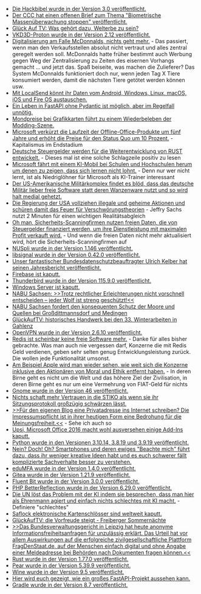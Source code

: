 * [Die Hackbibel wurde in der Version 3.0 veröffentlicht.](https://netzpolitik.org/2024/chaos-computer-club-gemischtes-hack-als-neue-bibel/)
* [Der CCC hat einen offenen Brief zum Thema "Biometrische Massenüberwachung stoppen" veröffentlicht.](https://www.ccc.de/de/updates/2024/offener-brief-biometrische-massenuberwachung-stoppen)
* [Glück Auf TV: Was gehört dazu, Welterbe zu sein?](https://www.youtube.com/watch?v=ZstTg0unsYs)
* [VKD3D-Proton wurde in der Version 2.12 veröffentlicht.](https://www.phoronix.com/news/VKD3D-Proton-2.12)
* [Digitalisierung am Falle McDonnalds, nichts geht mehr.](https://www.borncity.com/blog/2024/03/15/mc-dononalds-weltweiter-ausfall-wegen-technischer-probleme/) - Das passiert, wenn man den Verkaufsstellen absolut nicht vertraut und alles zentral geregelt werden soll. McDonnalds hatte früher bestimmt auch Werbung gegen Weg der Zentralisierung zu Zeiten des eisernen Vorhangs gemacht ... und jetzt das. Spaß beiseite, was machen die Zulieferer? Das System McDonnalds funktioniert doch nur, wenn jeden Tag X Tiere konsumiert werden, damit die nächsten Tiere getötet werden können usw.
* [Mit LocalSend könnt ihr Daten vom Android, Windows, Linux, macOS, iOS und Fire OS austauschen.](https://localsend.org/)
* [Ein Leben in FastAPI ohne Pydantic ist möglich, aber im Regelfall unnötig.](https://improveandrepeat.com/2024/03/python-friday-218-send-data-to-fastapi/)
* [Mondpreise bei Grafikkarten führt zu einem Wiederbeleben der Modding-Szene.](http://www.3dcenter.org/news/news-des-18-maerz-2024)
* [Microsoft verkürzt die Laufzeit der Offline-Office-Produkte um fünf Jahre und erhöht die Preise für den Status Quo um 10 Prozent.](https://www.windowspro.de/news/office-ltsc-2024-ueberschaubare-neuerungen-preis-steigt-um-10-prozent-5-jahre-support/05634) - Kapitalismus im Endstadium
* [Deutsche Steuergelder werden für die Weiterentwicklung von RUST entwickelt.](https://www.phoronix.com/news/Sovereign-Tech-Fund-Rust-uutils) - Dieses mal ist eine solche Schlagzeile positiv zu lesen
* [Microsoft fährt mit einem KI-Mobil bei Schulen und Hochschulen herum um denen zu zeigen, dass sich lernen nicht lohnt.](http://blog.fefe.de/?ts=9b07bbbe) - Denn nur wer nicht lernt, ist als Niedriglöhner für Microsoft als KI-Trainer interessant
* [Der US-Amerikanische Militärkomplex findet es blöd, dass das deutsche Militär lieber freie Software statt deren Wanzenware nutzt und so wird halt medial gehetzt.](http://blog.fefe.de/?ts=9b06dc27)
* [Die Regierung der USA vollziehen illegale und geheime Aktionen und schüren damit das Feuer für Verschwörungstheorien](https://www.youtube.com/watch?v=rRBkPFPeU54) - Jeffry Sachs nutzt 2 Minuten für einen wichtigen Realitätsabgleich
* [Oh man, Sicherheits-Scanningfirmen nutzen freien Daten, die von Steuergelder finanziert werden, um ihre Dienstleistung mit maximalen Profit verkauft wird.](http://blog.fefe.de/?ts=9b0740e0) - Und wenn die freien Daten nicht mehr aktualisiert wird, hört die Sicherheits-Scanningfirmen auf
* [NUSpli wurde in der Version 1.146 veröffentlicht.](https://github.com/V10lator/NUSspli/releases/tag/v1.146)
* [libsignal wurde in der Version 0.42.0 veröffentlicht.](https://github.com/signalapp/libsignal/releases/tag/v0.42.0)
* [Unser fantastischer Bundesdatenschutzbeauftragter Ulrich Kelber hat seinen Jahresbericht veröffentlicht.](https://netzpolitik.org/2024/jahresbericht-kelber-fordert-von-der-ampel-besseren-datenschutz/)
* [Firebase ist kaputt.](https://www.borncity.com/blog/2024/03/20/falsch-konfigurierte-firebase-instanzen-legen-millionen-klartext-passwrter-offen/)
* [Thunderbird wurde in der Version 115.9.0 veröffentlicht.](https://www.borncity.com/blog/2024/03/20/thunderbird-115-9-0/)
* [Windows Server ist kaputt.](https://www.borncity.com/blog/2024/03/20/windows-server-mrz-2023-update-verursacht-lsass-memory-leak-auf-dcs/)
* [NABU Sachsen: >>Trotz rechtlicher Erleichterungen nicht vorschnell entscheiden – jeder Wolf ist streng geschützt!<<](https://sachsen.nabu.de/news/2024/34722.html)
* [NABU Sachsen fordert den konsequenten Schutz der Moore und Quellen bei Großdittmannsdorf und Medingen](https://sachsen.nabu.de/news/2024/34721.html)
* [GlückAufTV: historisches Handwerk bei den 33. Winterarbeiten in Gahlenz](https://www.youtube.com/watch?v=LMT5aFMDZ94)
* [OpenVPN wurde in der Version 2.6.10 veröffentlicht.](https://github.com/OpenVPN/openvpn/releases/tag/v2.6.10)
* [Redis ist scheinbar keine freie Software mehr.](https://lwn.net/Articles/966133/) - Danke für alles bisher gebrachte. Was man auch nie vergessen darf, Konzerne die mit Redis Geld verdienen, geben sehr selten genug Entwicklungsleistung zurück. Die wollen jede Funktionalität umsonst.
* [Am Beispiel Apple wird man wieder sehen, wie weit sich die Konzerne inklusive den Aktionären von Moral und Ethik entfernt haben.](https://www.borncity.com/blog/2024/03/21/apple-drohen-wettbewerbsverfahren-in-der-eu-und-in-den-usa/) - In deren Birne geht es nicht um die Welt und das höhere Ziel der Zivilisation, in deren Birne geht es nur um eine Vermehrung von FIAT-Geld für nichts
* [Gnome wurde in der Version 46 veröffentlicht.](https://lwn.net/Articles/966096/)
* [Nichts schaft mehr Vertrauen in die STIKO als wenn sie ihr Sitzungsprotokoll großzügig schwärzen lässt.](https://impfentscheidung.online/neue-stiko-schwaerzungen-im-protokoll/)
* [>>Für den eigenen Blog eine Privatadresse ins Internet schreiben? Die Impressumspflicht ist in ihrer heutigen Form eine Bedrohung für die Meinungsfreiheit.<<](https://netzpolitik.org/2024/bundestag-impressumspflicht-soll-auf-den-pruefstand/) - Sehe ich auch so
* [Upsi, Microsoft Office 2016 macht wohl ausversehen einige Add-Ins kaputt.](https://www.borncity.com/blog/2024/03/21/office-2016-nderung-in-office-js-macht-manche-add-ins-kaputt/)
* [Python wurde in den Versionen 3.10.14, 3.8.19 und 3.9.19 veröffentlicht.](https://lwn.net/Articles/966056/)
* [Nein? Doch! Oh? Smartphones und deren ewiges "Beachte mich" führt dazu, dass ihr weniger kreative Ideen habt und es euch schwerer fällt komplizierte Sachverhalte besser zu verstehen.](https://tuxproject.de/blog/2024/03/liegengebliebenes-vom-20-maerz-2024/)
* [eduMFA wurde in der Version 1.4.0 veröffentlicht.](https://github.com/eduMFA/eduMFA/releases/tag/v1.4.0)
* [Gitea wurde in der Version 1.21.9 veröffentlicht.](https://github.com/go-gitea/gitea/releases/tag/v1.21.9)
* [Fluent Bit wurde in der Version 3.0.0 veröffentlicht.](https://github.com/fluent/fluent-bit/releases/tag/v3.0.0)
* [PHP BetterReflection wurde in der Version 6.29.0 veröffentlicht.](https://github.com/Roave/BetterReflection/releases/tag/6.29.0)
* [Die UN löst das Problem mit der KI indem sie besprechen, dass man hier als Ehrenmann agiert und einfach nichts schlechtes mit KI macht.](http://blog.fefe.de/?ts=9b020254) - Definiere "schlechtes"
* [Saflock elektronische Kartenschlösser sind weltweit kaputt.](https://www.borncity.com/blog/2024/03/21/unsaflok-millionen-hoteltren-lassen-sich-durch-sicherheitslcken-ffnen/)
* [GlückAufTV: die Vorfreude steigt - Freiberger Sommernächte](https://www.youtube.com/watch?v=iQZjfqesNrs)
* [>>Das Bundesverwaltungsgericht in Leipzig hat heute anonyme Informationsfreiheitsanfragen für unzulässig erklärt. Das Urteil hat vor allem Auswirkungen auf die erfolgreiche zivilgesellschaftliche Plattform FragDenStaat.de, auf der Menschen einfach digital und ohne Angabe einer Meldeadresse bei Behörden nach Dokumenten fragen können.<<](https://netzpolitik.org/2024/urteil-des-bundesverwaltungsgerichts-fragdenstaat-ab-jetzt-nur-noch-analog/)
* [Rust wurde in der Version 1.77.0 veröffentlicht.](https://blog.rust-lang.org/2024/03/21/Rust-1.77.0.html)
* [Pear wurde in der Version 5.39.9 veröffentlicht.](https://lwn.net/Articles/966181/)
* [Wine wurde in der Version 9.5 veröffentlicht.](https://www.phoronix.com/news/Wine-9.5-Released)
* [Hier wird euch gezeigt, wie ein großes FastAPI-Projekt aussehen kann.](https://improveandrepeat.com/2024/03/python-friday-219-structure-your-fastapi-application/)
* [Gradle wurde in der Version 8.7 veröffentlicht.](https://github.com/gradle/gradle/releases/tag/v8.7.0)
